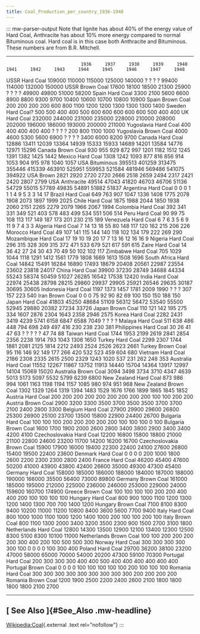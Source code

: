 ```yaml
---
title: Coal_Production_per_country_1936-1948
---
```

::: mw-parser-output
Note that lignite has about 40% of the energy value of Hard Coal,
Anthracite has about 10% more energy compared to normal Bituminous coal.
Hard coal is in this case both Anthracite and Bituminous. These numbers
are from B.R. Mitchell.

  ---------------- ------------ -------- -------- -------- -------- -------- -------- -------- -------- -------- -------- -------- -------- --------
                                1936     1937     1938     1939     1940     1941     1942     1943     1944     1945     1946     1947     1948
  USSR             Hard Coal    109000   110000   115000   125000   140000   ?        ?        ?        ?        99400    114000   132000   150000
  USSR             Brown Coal   17600    18100    18500    21300    25900    ?        ?        ?        ?        49900    49800    51000    58200
  Spain            Hard Coal    3300     2100     5600     6600     8900     8800     9300     9700     10400    10600    10700    10800    10900
  Spain            Brown Coal   200      200      200      200      600      800      1100     1200     1200     1300     1300     1300     1400
  Sweden           Hard Coal?   500      500      400      400      500      600      600      600      600      600      500      400      400
  UK               Hard Coal    232000   244000   231000   235000   228000   210000   208000   202000   196000   186000   193000   200000   211000
  Yugoslavia       Hard Coal    400      400      400      400      400      ?        ?        ?        ?        200      800      1100     1000
  Yugoslavia       Brown Coal   4000     4600     5300     5600     6900     ?        ?        ?        ?        3400     6000     8200     9700
  Canada           Hard Coal    12886    13411    12039    13364    14939    15333    15933    14689    14201    13584    14776    12971    15296
  Canada           Brown Coal   930      955      929      872      997      1201     1182     1512     1245     1391     1382     1425     1442
  Mexico           Hard Coal    1308     1242     1093     877      816      856      914      1053     904      915      978      1040     1057
  USA              Bituminous   395513   401259   313475   355446   415339   463910   525951   559953   521584   481946   569486   541075   394922
  USA              Brown        2821     2920     2720     2720     2666     2518     2659     2494     2317     2421     2420     2807     2799
  USA              Anthracite   49514    47043    41820    46703    46706    51136    54729    55015    57789    49835    54891    51882    51837
  Argentina        Hard Coal    0        0        0        1        1        1        4        9        5        3        3        14       17
  Brazil           Hard Coal    649      763      907      1047     1336     1408     1775     2078     1908     2073     1897     1999     2025
  Chile            Hard Coal    1875     1988     2044     1850     1938     2060     2151     2265     2279     2079     1966     2067     1994
  Colombia         Hard Coal    392      341      331      349      521      403      578      483      499      534      551      506      514
  Peru             Hard Coal    90       99       75       108      113      117      149      187      173      201      230      215      189
  Venezuela        Hard Coal    6        7        6        3        5        6        9        11       9        7        4        3        3
  Algeria          Hard Coal    7        14       13       18       55       80       148      117      120      162      215      206      226
  Morocco          Hard Coal    49       107      141      115      144      140      118      102      134      179      222      269      290
  Mozambique       Hard Coal    17       19       10       19       20       17       7        13       16       12       16       16       9
  Nigeria          Hard Coal    296      315      328      309      315      372      471      533      679      521      617      591      615
  Zaire            Hard Coal    14       36       42       27       24       30       43       70       49       50       102      102      117
  Zimbabwe         Hard Coal    705      1029     1044     1118     1291     1412     1561     1779     1808     1669     1613     1508     1696
  South Africa     Hard Coal    14842    15491    16284    16890    17493    18679    20408    20561    22987    23554    23602    23818    24017
  China            Hard Coal    39900    37230    28749    34688    44334    55243    58374    50459    51027    26285    16542    17538    12420
  India            Hard Coal    22974    25438    28798    28215    29860    29937    29905    25921    26546    29635    30187    30695    30605
  Indonesia        Hard Coal    1197     1373     1457     1781     2009     1990     ?        ?        ?        307      157      223      540
  Iran             Brown Coal   0        0        0        75       92       90       82       69       100      150      150      188      150
  Japan            Hard Coal    41803    45250    48684    51109    56312    56472    53540    55500    52945    29880    20382    27234    33726
  Japan            Brown Coal   110      121      142      195      275      334      1607     2876     2304     1643     2358     2946     2575
  Korea            Hard Coal    2282     2431     3419     4239     5741     6158     6847     6588     7049     ?        ?        ?        ?
  Malaya           Hard Coal    511      638      486      448      794      698      249      497      416      230      238      230      381
  Philippines      Hard Coal    30       26       41       47       63       ?        ?        ?        ?        ?        47       74       88
  Taiwan           Hard Coal    1744     1953     2199     2619     2841     2854     2356     2238     1914     793      1043     1308     1650
  Turkey           Hard Coal    2299     2307     1744     1881     2081     2125     1814     2212     2493     2524     2526     2623     2661
  Turkey           Brown Coal   95       116      146      92       149      177      266      420      532      523      459      604      680
  Vietnam          Hard Coal    2186     2308     2335     2615     2500     2329     1243     1020     537      231      262      248      353
  Australia        Hard Coal    11552    12267    11867    13752    11913    14440    15704    14364    13917    12997    14104    15069    15020
  Australia        Brown Coal   3094     3498     3734     3710     4347     4639     5013     5173     5097     5532     5799     6239     6800
  New Zealand      Hard Coal    873      986      994      1061     1163     1198     1194     1157     1085     980      974      951      968
  New Zealand      Brown Coal   1302     1329     1264     1319     1394     1483     1529     1676     1766     1899     1865     1845     1852
  Austria          Hard Coal    200      200      200      200      200      200      200      200      200      100      100      200      200
  Austria          Brown Coal   2900     3200     3300     3500     3700     3500     3500     3700     3700     2100     2400     2800     3300
  Belgium          Hard Coal    27900    29900    29600    26800    25300    26900    25100    23700    13500    15800    22900    24400    26700
  Bulgaria         Hard Coal    100      100      100      200      200      200      200      200      100      100      100      0        100
  Bulgaria         Brown Coal   1600     1700     1900     2000     2600     2800     3400     3800     2900     3400     3400     4200     4100
  Czechoslovakia   Hard Coal    12200    16800    15800    18800    21000    21100    22800    24600    23200    11700    14200    16200    16700
  Czechoslovakia   Brown Coal   15900    17900    16000    19400    22300    22400    24100    27600    26800    15400    19500    22400    23600
  Denmark          Hard Coal    0        0        0        0        200      1000     1800     2600     2200     2300     2300     2800     2400
  France           Hard Coal    46200    45400    47600    50200    41000    43900    43800    42400    26600    35000    49300    47300    45400
  Germany          Hard Coal    158000   185000   186000   188000   184000   187000   188000   190000   166000   35500    56400    73000    89800
  Germany          Brown Coal   161000   185000   195000   212000   225000   236000   246000   253000   229000   24000    159600   160700   174900
  Greece           Brown Coal   100      100      100      100      200      200      400      400      200      100      100      100      100
  Hungary          Hard Coal    800      900      1000     1100     1200     1300     1200     1400     1300     700      700      1400     1200
  Hungary          Brown Coal   7100     8100     8300     9400     10200    11000    11200    10800    8400     3600     5600     7700     9400
  Italy            Hard Coal    800      1000     1000     1100     1000     1200     1400     1000     200      100      100      200      100
  Italy            Brown Coal   800      1100     1300     2000     3400     3200     3500     2300     900      1500     2700     3100     1800
  Netherlands      Hard Coal    12800    14300    13500    12900    12100    13400    12300    12500    8300     5100     8300     10100    11000
  Netherlands      Brown Coal   100      100      200      200      200      200      300      400      200      100      500      500      300
  Norway           Hard Coal    300      300      300      300      300      100      0        0        0        0        100      300      400
  Poland           Hard Coal    29700    36200    38100    23200    47000    58000    65000    70000    54000    20200    47300    59100    70300
  Portugal         Hard Coal    200      300      300      300      400      400      500      400      400      400      400      400      400
  Portugal         Brown Coal   0        0        0        0        100      100      100      100      100      200      100      100      100
  Romania          Hard Coal    300      300      300      300      300      300      300      300      300      200      200      200      200
  Romania          Brown Coal   1200     1900     2500     2200     2400     2600     2100     1800     1800     1800     1800     2100     2700
                                                                                                                                            
  ---------------- ------------ -------- -------- -------- -------- -------- -------- -------- -------- -------- -------- -------- -------- --------

## [ See Also ]{#See_Also .mw-headline}

[Wikipedia:Coal](http://en.wikipedia.org/wiki/Coal){.external .text
rel="nofollow"}
:::
